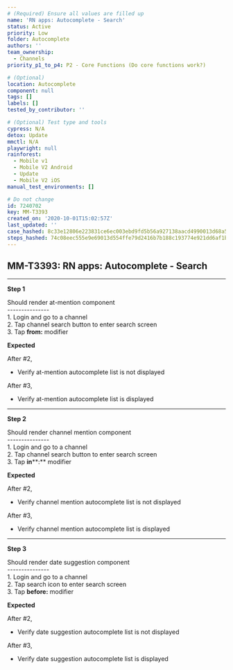 ```yaml
---
# (Required) Ensure all values are filled up
name: 'RN apps: Autocomplete - Search'
status: Active
priority: Low
folder: Autocomplete
authors: ''
team_ownership:
  - Channels
priority_p1_to_p4: P2 - Core Functions (Do core functions work?)

# (Optional)
location: Autocomplete
component: null
tags: []
labels: []
tested_by_contributor: ''

# (Optional) Test type and tools
cypress: N/A
detox: Update
mmctl: N/A
playwright: null
rainforest:
  - Mobile v1
  - Mobile V2 Android
  - Update
  - Mobile V2 iOS
manual_test_environments: []

# Do not change
id: 7240702
key: MM-T3393
created_on: '2020-10-01T15:02:57Z'
last_updated: ''
case_hashed: 8c33e12806e223831ce6ec003ebd9fd5b56a927138aacd4990013d68a58cd84ab15b6895cae3631bfacdf7401fdb605d
steps_hashed: 74c08eec555e9e69013d554ffe79d2416b7b188c193774e921dd6af1b0ef9f0785e56b5a67ae04c3fc135b62180fc3de
---
```


<!-- (Auto-generated) Based on frontmatter's "key" and "name" -->

## MM-T3393: RN apps: Autocomplete - Search

---

**Step 1**

Should render at-mention component\
\---------------\
1\. Login and go to a channel\
2\. Tap channel search button to enter search screen\
3\. Tap **from:** modifier

**Expected**

After #2,

- Verify at-mention autocomplete list is not displayed

After #3,

- Verify at-mention autocomplete list is displayed

---

**Step 2**

Should render channel mention component\
\---------------\
1\. Login and go to a channel\
2\. Tap channel search button to enter search screen\
3\. Tap **in**\*\*:\*\* modifier

**Expected**

After #2,

- Verify channel mention autocomplete list is not displayed

After #3,

- Verify channel mention autocomplete list is displayed

---

**Step 3**

Should render date suggestion component\
\---------------\
1\. Login and go to a channel\
2\. Tap search icon to enter search screen\
3\. Tap **before:** modifier

**Expected**

After #2,

- Verify date suggestion autocomplete list is not displayed

After #3,

- Verify date suggestion autocomplete list is displayed
